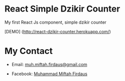 # React Simple Dzikir Counter
My first React Js component, simple dzikir counter

[DEMO] (http://react-dzikir-counter.herokuapp.com/)

# My Contact
* Email: [muh.miftah.firdaus@gmail.com](mailto:muh.miftah.firdaus@gmail.com)
+ Facebook: [Muhammad Miftah Firdaus](https://fb.com/miftahfd)
